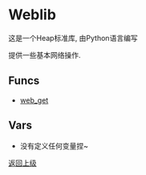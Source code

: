 # Weblib

这是一个Heap标准库, 由Python语言编写

提供一些基本网络操作.

## Funcs
- [web_get](func/web_get.md)


## Vars
- 没有定义任何变量捏~

[返回上级](../index.md)